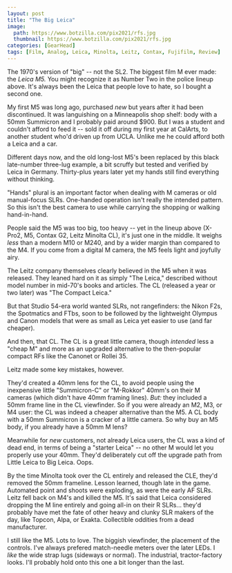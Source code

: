```yaml
---
layout: post
title: "The Big Leica"
image:
  path: https://www.botzilla.com/pix2021/rfs.jpg
  thumbnail: https://www.botzilla.com/pix2021/rfs.jpg
categories: [GearHead]
tags: [Film, Analog, Leica, Minolta, Leitz, Contax, Fujifilm, Review]
---
```


The 1970's version of "big" -- not the SL2. The biggest film M ever made: the *Leica M5.* You might recognize it as Number Two in the police lineup above. It's always been the Leica that people love to hate, so I bought a second one.

My first M5 was long ago, purchased _new_ but years after it had been discontinued. It was languishing on a Minneapolis shop shelf: body with a 50mm Summicron and I probably paid around $900. But I was a student and couldn't afford to feed it -- sold it off during my first year at CalArts, to another student who'd driven up from UCLA. Unlike me he could afford both a Leica and a car.

<!--more-->

Different days now, and the old long-lost M5's been replaced by this black late-number three-lug example, a bit scruffy but tested and verified by Leica in Germany. Thirty-plus years later yet my hands still find everything without thinking. 

"Hands" plural is an important factor when dealing with M cameras or old manual-focus SLRs. One-handed operation isn't really the intended pattern. So this isn't the best camera to use while carrying the shopping or walking hand-in-hand.

People said the M5 was too big, too heavy -- yet in the lineup above (X-Pro2, M5, Contax G2, Leitz Minolta CL), it's just one in the middle. It weighs _less_ than a modern M10 or M240, and by a wider margin than compared to the M4. If you come from a digital M camera, the M5 feels light and joyfully airy.

The Leitz company themselves clearly believed in the M5 when it was released. They leaned hard on it as simply "The Leica," described without model number in mid-70's books and articles. The CL (released a year or two later) was "The Compact Leica."

But that Studio 54-era world wanted SLRs, not rangefinders: the Nikon F2s, the Spotmatics and FTbs, soon to be followed by the lightweight Olympus and Canon models that were as small as Leica yet easier to use (and far cheaper).

And then, that CL. The CL is a great little camera, though _intended_ less a "cheap M" and more as an upgraded alternative to the then-popular compact RFs like the Canonet or Rollei 35.

Leitz made some key mistakes, however.

They'd created a 40mm lens for the CL, to avoid people using the inexpensive little "Summicron-C" or "M-Rokkor" 40mm's on their M cameras (which didn't have 40mm framing lines). _But:_ they included a 50mm frame line in the CL viewfinder. So if you were already an M2, M3, or M4 user: the CL was indeed a cheaper alternative than the M5. A CL body with a 50mm Summicron is a cracker of a little camera. So why buy an M5 body, if you already have a 50mm M lens?

Meanwhile for _new_ customers, not already Leica users, the CL was a kind of dead end, in terms of being a "starter Leica" -- no other M would let you properly use your 40mm. They'd deliberately cut off the upgrade path from Little Leica to Big Leica. Oops.

By the time Minolta took over the CL entirely and released the CLE, they'd removed the 50mm frameline. Lesson learned, though late in the game. Automated point and shoots were exploding, as were the early AF SLRs. Leitz fell back on M4's and killed the M5. It's said that Leica considered dropping the M line entirely and going all-in on their R SLRs... they'd probably have met the fate of other heavy and clunky SLR makers of the day, like Topcon, Alpa, or Exakta. Collectible oddities from a dead manufacturer.

I still like the M5. Lots to love. The biggish viewfinder, the placement of the controls. I've always prefered match-needle meters over the later LEDs. I _like_ the wide strap lugs (sideways or normal). The industrial, tractor-factory looks. I'll probably hold onto this one a bit longer than the last.
